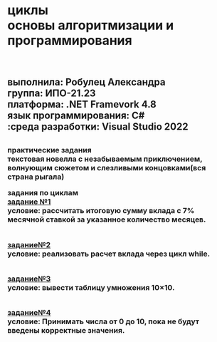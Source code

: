 <h1> циклы <br>основы алгоритмизации и программирования <h1>  <h2> <br>выполнила: Робулец Александра <br>группа: ИПО-21.23 <br>платформа: .NET Framevork 4.8 <br>язык программирования: C# <br>:среда разработки: Visual Studio 2022 <h2>

<h3>практические задания <br>текстовая новелла с незабываемым приключением, волнующим сюжетом и слезливыми концовками(вся страна рыгала)

задания по циклам <br>[задание №1](https://github.com/sasageyoas/domashka/blob/main/cikli/calc1.cs) <br>условие: рассчитать итоговую сумму вклада с 7% месячной ставкой за указанное количество месяцев.

<br>[задание№2](https://github.com/sasageyoas/domashka/blob/main/cikli/calc2.cs) <br>условие: реализовать расчет вклада через цикл while.

<br>[задание№3](https://github.com/sasageyoas/domashka/blob/main/cikli/tablica.cs) <br>условие: вывести таблицу умножения 10×10.

<br>[задание№4](https://github.com/sasageyoas/domashka/blob/main/cikli/2chisla.cs) <br>условие: Принимать числа от 0 до 10, пока не будут введены корректные значения.



























<h3>

